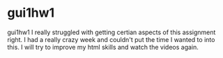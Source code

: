 # gui1hw1
gui1hw1
I really struggled with getting certian aspects of this assignment right. I had a really crazy week and couldn't put the time I wanted to into this. I will try to improve my html skills and watch the videos again.
